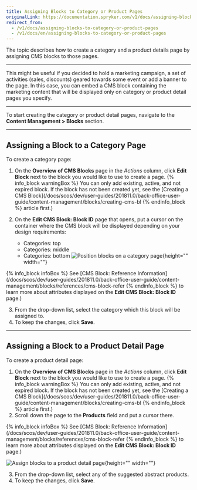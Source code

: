```yaml
---
title: Assigning Blocks to Category or Product Pages
originalLink: https://documentation.spryker.com/v1/docs/assigning-blocks-to-category-or-product-pages
redirect_from:
  - /v1/docs/assigning-blocks-to-category-or-product-pages
  - /v1/docs/en/assigning-blocks-to-category-or-product-pages
---
```


The topic describes how to create a category and a product details page by assigning CMS blocks to those pages.
***
This might be useful if you decided to hold a marketing campaign, a set of activities (sales, discounts) geared towards some event or add a banner to the page. In this case, you can embed a CMS block containing the marketing content that will be displayed only on category or product detail pages you specify.
***
To start creating the category or product detail pages, navigate to the **Content Management > Blocks** section.
***
## Assigning a Block to a Category Page
To create a category page:
1. On the **Overview of CMS Blocks** page in the _Actions_ column, click **Edit Block** next to the block you would like to use to create a page.
{% info_block warningBox %}
You can only add existing, active, and not expired block. If the block has not been created yet, see the [Creating a CMS Block](/docs/scos/dev/user-guides/201811.0/back-office-user-guide/content-management/blocks/creating-cms-bl
{% endinfo_block %} article first.)
2. On the **Edit CMS Block: Block ID** page that opens, put a cursor on the container where the CMS block will be displayed depending on your design requirements:

    * Categories: top
    * Categories: middle
    * Categories: bottom
![Position blocks on a category page](https://spryker.s3.eu-central-1.amazonaws.com/docs/User+Guides/Back+Office+User+Guides/Content+Management+System/Blocks/Assigning+Blocks+to+Category+or+Product+Pages/categories-position.png){height="" width=""}

{% info_block infoBox %}
See  [CMS Block: Reference Information](/docs/scos/dev/user-guides/201811.0/back-office-user-guide/content-management/blocks/references/cms-block-refer
{% endinfo_block %}  to learn more about attributes displayed on the **Edit CMS Block: Block ID** page.)

3. From the drop-down list, select the category which this block will be assigned to.
4. To keep the changes, click **Save**.
***
## Assigning a Block to a Product Detail Page
To create a product detail page:
1. On the **Overview of CMS Blocks** page in the _Actions_ column, click **Edit Block** next to the block you would like to use to create a page.
{% info_block warningBox %}
You can only add existing, active, and not expired block. If the block has not been created yet, see the [Creating a CMS Block](/docs/scos/dev/user-guides/201811.0/back-office-user-guide/content-management/blocks/creating-cms-bl
{% endinfo_block %} article first.)
2. Scroll down the page to the **Products** field and put a cursor there. 

{% info_block infoBox %}
See  [CMS Block: Reference Information](/docs/scos/dev/user-guides/201811.0/back-office-user-guide/content-management/blocks/references/cms-block-refer
{% endinfo_block %}  to learn more about attributes displayed on the **Edit CMS Block: Block ID** page.)

![Assign blocks to a product detail page](https://spryker.s3.eu-central-1.amazonaws.com/docs/User+Guides/Back+Office+User+Guides/Content+Management+System/Blocks/Assigning+Blocks+to+Category+or+Product+Pages/product-page-block.png){height="" width=""}

3. From the drop-down list, select any of the suggested abstract products.  
4. To keep the changes, click **Save**.
